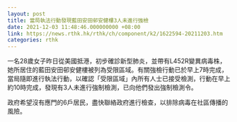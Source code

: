 ```yaml
---
layout: post
title: 當局執法行動發現藍田安田邨安健樓3人未進行強檢
date: 2021-12-03 11:48:46.000000000 +08:00
link: https://news.rthk.hk/rthk/ch/component/k2/1622594-20211203.htm
categories: rthk
---
```


一名28歲女子昨日從美國抵港，初步確診新型肺炎，並帶有L452R變異病毒株，她所居住的藍田安田邨安健樓被列為受限區域。有關強檢行動已於早上7時完成，當局隨即進行執法行動，以確認「受限區域」內所有人士已接受檢測，行動在早上約10時完成，發現有3人未進行強制檢測，已向他們發出強制檢測令。

政府希望沒有應門的6戶居民，盡快聯絡政府進行檢查，以排除病毒在社區傳播的風險。
